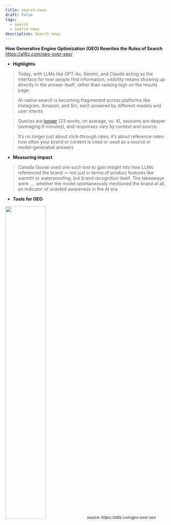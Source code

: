 ```yaml
---
title: search-news
draft: false
tags:
  - search
  - search-news
description: Search news
---
```

**How Generative Engine Optimization (GEO) Rewrites the Rules of Search**
https://a16z.com/geo-over-seo/

- **Highlights**
> Today, with LLMs like GPT-4o, Gemini, and Claude acting as the interface for how people find information, visibility means showing up directly in the answer itself, rather than ranking high on the results page.

> AI-native search is becoming fragmented across platforms like Instagram, Amazon, and Siri, each powered by different models and user intents

> Queries are [longer](https://www.semrush.com/blog/chatgpt-search-insights/) (23 words, on average, vs. 4), sessions are deeper (averaging 6 minutes), and responses vary by context and source.

> It’s no longer just about click-through rates, it’s about reference rates: how often your brand or content is cited or used as a source in model-generated answers

- **Measuring impact**
> 	Canada Goose used one such tool to gain insight into how LLMs referenced the brand — not just in terms of product features like warmth or waterproofing, but brand recognition itself. The takeaways were .... whether the model spontaneously mentioned the brand at all, an indicator of unaided awareness in the AI era.

- **Tools for GEO**

<img src="https://d1lamhf6l6yk6d.cloudfront.net/uploads/2025/05/250520-RIP-to-SEO-Market-Map-r14.png" style="width:50%; height:auto;">
<small>source: <i>https://a16z.com/geo-over-seo</i></small>


